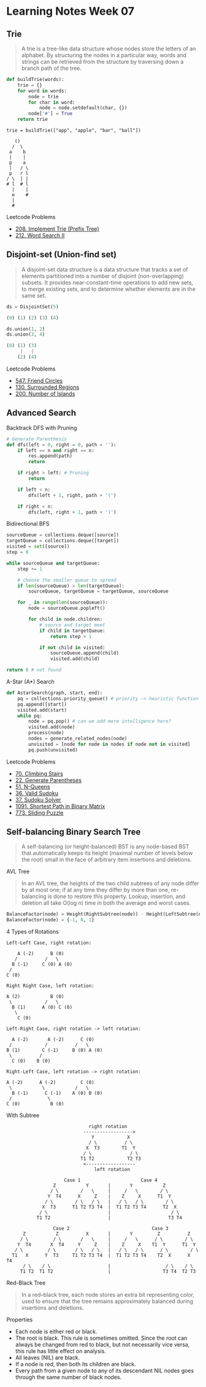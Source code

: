 Learning Notes Week 07
======================

Trie
----
> A trie is a tree-like data structure whose nodes store the letters of an alphabet. By structuring the nodes in a particular way, words and strings can be retrieved from the structure by traversing down a branch path of the tree.

```py
def buildTrie(words):
    trie = {}
    for word in words:
        node = trie
        for char in word:
            node = node.setdefault(char, {})
        node['#'] = True
    return trie
```

```
trie = buildTrie(["app", "apple", "bar", "ball"])

   ()
  /  \
 a    b
 |    |
 p    a
 |   / \
 p   r l
/ \  | |
# l  # l
  |    |
  e    #
  |
  #
```

Leetcode Problems
- [208. Implement Trie (Prefix Tree)](https://leetcode.com/problems/implement-trie-prefix-tree/)
- [212. Word Search II](https://leetcode.com/problems/word-search-ii/)

Disjoint-set (Union-find set)
------------
> A disjoint-set data structure is a data structure that tracks a set of elements partitioned into a number of disjoint (non-overlapping) subsets. It provides near-constant-time operations to add new sets, to merge existing sets, and to determine whether elements are in the same set.

```py
ds = DisjointSet(5)

(0) (1) (2) (3) (4)

ds.union(1, 2)
ds.union(3, 4)

(0) (1) (3)
     |   |
    (2) (4)
```

Leetcode Problems
- [547. Friend Circles](https://leetcode.com/problems/friend-circles/)
- [130. Surrounded Regions](https://leetcode.com/problems/surrounded-regions/)
- [200. Number of Islands](https://leetcode.com/problems/number-of-islands/)

Advanced Search
---------------

Backtrack DFS with Pruning
```py
# Generate Parenthesis
def dfs(left = 0, right = 0, path = ''):
    if left == n and right == n:
        res.append(path)
        return

    if right > left: # Pruning
        return

    if left < n:
        dfs(left + 1, right, path + '(')

    if right < n:
        dfs(left, right + 1, path + ')')
```

Bidirectional BFS
```py
sourceQueue = collections.deque([source])
targetQueue = collections.deque([target])
visited = set([source])
step = 0

while sourceQueue and targetQueue:
    step += 1

    # choose the smaller queue to spread
    if len(sourceQueue) > len(targetQueue):
        sourceQueue, targetQueue = targetQueue, sourceQueue

    for _ in range(len(sourceQueue)):
        node = sourceQueue.popleft()

        for child in node.children:
            # source and target meet
            if child in targetQueue:
                return step + 1

            if not child in visited:
                sourceQueue.append(child)
                visited.add(child)

return 0 # not found
```

A-Star (A*) Search
```py
def AstarSearch(graph, start, end):
	pq = collections.priority_queue() # priority —> heuristic function
	pq.append([start])
	visited.add(start)
	while pq:
		node = pq.pop() # can we add more intelligence here?
		visited.add(node)
		process(node)
		nodes = generate_related_nodes(node)
        unvisited = [node for node in nodes if node not in visited]
		pq.push(unvisited)
```

Leetcode Problems
- [70. Climbing Stairs](https://leetcode.com/problems/climbing-stairs/)
- [22. Generate Parentheses](https://leetcode.com/problems/generate-parentheses/)
- [51. N-Queens](https://leetcode.com/problems/n-queens/)
- [36. Valid Sudoku](https://leetcode.com/problems/valid-sudoku/)
- [37. Sudoku Solver](https://leetcode.com/problems/sudoku-solver/)
- [1091. Shortest Path in Binary Matrix](https://leetcode.com/problems/shortest-path-in-binary-matrix/)
- [773. Sliding Puzzle](https://leetcode.com/problems/sliding-puzzle/)

Self-balancing Binary Search Tree
--------------

> A self-balancing (or height-balanced) BST is any node-based BST that automatically keeps its height (maximal number of levels below the root) small in the face of arbitrary item insertions and deletions.

AVL Tree

> In an AVL tree, the heights of the two child subtrees of any node differ by at most one; if at any time they differ by more than one, re-balancing is done to restore this property. Lookup, insertion, and deletion all take O(log n) time in both the average and worst cases.

```py
BalanceFactor(node) = Height(RightSubtree(node)) - Height(LeftSubtree(node))
BalanceFactor(node) = {-1, 0, 1}
```

4 Types of Rotations
```
Left-Left Case, right rotation:

    A (-2)      B (0)
   /          /   \
  B (-1)     C (0) A (0)
 /
C (0)

Right Right Case, left rotation:

A (2)           B (0)
 \            /   \
  B (1)      A (0) C (0)
   \
    C (0)

Left-Right Case, right rotation -> left rotation:

  A (-2)       A (-2)      C (0)
 /            /          /   \
B (1)        C (-1)     B (0) A (0)
 \          /
  C (0)    B (0)

Right-Left Case, left rotation -> right rotation:

A (-2)      A (-2)         C (0)
 \           \           /   \
  B (-1)      C (-1)    A (0) B (0)
 /             \
C (0)           B (0)
```

With Subtree
```
                              right rotation
                            ------------------>
                               Y            X
                              / \          / \
                             X  T3        T1  Y
                            / \              / \
                           T1 T2            T2 T3
                            <------------------
                                left rotation

                     Case 1                      Case 4
                 Z           Y       |       Y           Z
                / \        /   \     |     /   \        / \
               Y  T4      X     Z    |    Z     X      T1  Y
              / \        / \   / \   |   / \   / \        / \
             X  T3      T1 T2 T3 T4  |  T1 T2 T3 T4      T2  X
            / \                      |                      / \
           T1 T2                     |                     T3 T4

                 Case 2                              Case 3
      Z           Z          X       |       Y         Z          Z
     / \         / \       /   \     |     /   \      / \        / \
    Y  T4       X  T4     Y     Z    |    Z     X    T1  Y      T1  Y
   / \         / \       / \   / \   |   / \   / \      / \        / \
  T1   X      Y  T3     T1 T2 T3 T4  |  T1 T2 T3 T4    T2  X      X  T4
      / \    / \                     |                    / \    / \
     T1 T2  T1 T2                    |                   T3 T4  T2 T3
```

Red-Black Tree

> In a red–black tree, each node stores an extra bit representing color, used to ensure that the tree remains approximately balanced during insertions and deletions.

Properties
- Each node is either red or black.
- The root is black. This rule is sometimes omitted. Since the root can always be changed from red to black, but not necessarily vice versa, this rule has little effect on analysis.
- All leaves (NIL) are black.
- If a node is red, then both its children are black.
- Every path from a given node to any of its descendant NIL nodes goes through the same number of black nodes.